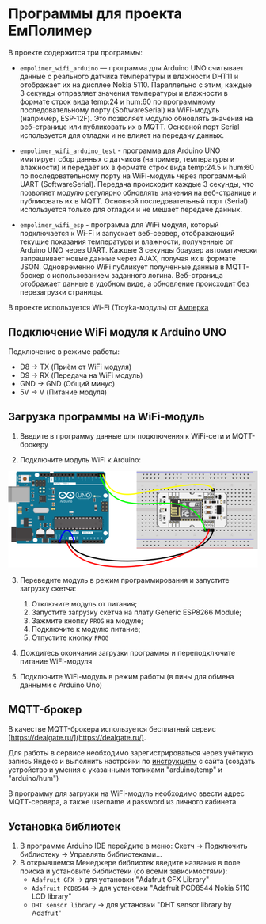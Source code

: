 # Программы для проекта ЕмПолимер

В проекте содержится три программы:

- `empolimer_wifi_arduino` — программа для Arduino UNO считывает данные с реального датчика температуры и влажности DHT11 и отображает их на дисплее Nokia 5110. Параллельно с этим, каждые 3 секунды отправляет значения температуры и влажности в формате строк вида temp:24 и hum:60 по программному последовательному порту (SoftwareSerial) на WiFi-модуль (например, ESP-12F). Это позволяет модулю обновлять значения на веб-странице или публиковать их в MQTT. Основной порт Serial используется для отладки и не влияет на передачу данных.

- `empolimer_wifi_arduino_test` - программа для Arduino UNO имитирует сбор данных с датчиков (например, температуры и влажности) и передаёт их в формате строк вида temp:24.5 и hum:60 по последовательному порту на WiFi-модуль через программный UART (SoftwareSerial). Передача происходит каждые 3 секунды, что позволяет модулю регулярно обновлять значения на веб-странице и публиковать их в MQTT. Основной последовательный порт (Serial) используется только для отладки и не мешает передаче данных.

- `empolimer_wifi_esp` - программа для WiFi модуля, который подключается к Wi-Fi и запускает веб-сервер, отображающий текущие показания температуры и влажности, полученные от Arduino UNO через UART. Каждые 3 секунды браузер автоматически запрашивает новые данные через AJAX, получая их в формате JSON. Одновременно WiFi публикует полученные данные в MQTT-брокер с использованием заданного логина. Веб-страница отображает данные в удобном виде, а обновление происходит без перезагрузки страницы.

В проекте используется Wi-Fi (Troyka-модуль) от [Амперка](https://wiki.amperka.ru/продукты:troyka-wi-fi)

## Подключение WiFi модуля к Arduino UNO

Подключение в режиме работы:

- D8 -> TX (Приём от WiFi модуля)
- D9 -> RX (Передача на WiFi модуль)
- GND -> GND (Общий минус)
- 5V -> V (Питание модуля)

## Загрузка программы на WiFi-модуль

1. Введите в программу данные для подключения к WiFi-сети и MQTT-брокеру

2. Подключите модуль WiFi к Arduino:

![Изображение](/docs/images/upload_schema.png "Установка виртуальной среды")

3. Переведите модуль в режим программирования и запустите загрузку скетча:
    1. Отключите модуль от питания;
    2. Запустите загрузку скетча на плату Generic ESP8266 Module;
    2. Зажмите кнопку `PROG` на модуле;
    3. Подключите к модулю питание;
    4. Отпустите кнопку `PROG`

5. Дождитесь окончания загрузки программы и переподключите питание WiFi-модуля

6. Подключите WiFi-модуль в режим работы (в пины для обмена данными с Arduino Uno)

## MQTT-брокер

В качестве MQTT-брокера используется бесплатный сервис [https://dealgate.ru/](https://dealgate.ru/).

Для работы в сервисе необходимо зарегистрироваться через учётную запись Яндекс и выполнить настройки по [инструкциям](https://dealgate.ru/help/5.html) с сайта (создать устройство и умения с указанными топиками "arduino/temp" и "arduino/hum")

В программу для загрузки на WiFi-модуль необходимо ввести адрес MQTT-cервера, а также username и password из личного кабинета

## Установка библиотек

1. В программе Arduino IDE перейдите в меню: Скетч → Подключить библиотеку → Управлять библиотеками...
2. В открывшемся Менеджере библиотек введите названия в поле поиска и установите библиотеки (со всеми зависимостями):
    - `Adafruit GFX` → для установки "Adafruit GFX Library"
    - `Adafruit PCD8544` → для установки "Adafruit PCD8544 Nokia 5110 LCD library"
    - `DHT sensor library` → для установки "DHT sensor library by Adafruit"